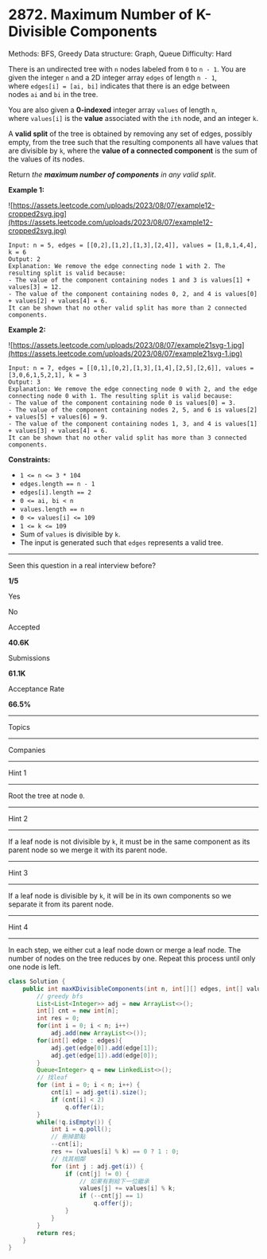 # 2872. Maximum Number of K-Divisible Components

Methods: BFS, Greedy
Data structure: Graph, Queue
Difficulty: Hard

There is an undirected tree with `n` nodes labeled from `0` to `n - 1`. You are given the integer `n` and a 2D integer array `edges` of length `n - 1`, where `edges[i] = [ai, bi]` indicates that there is an edge between nodes `ai` and `bi` in the tree.

You are also given a **0-indexed** integer array `values` of length `n`, where `values[i]` is the **value** associated with the `ith` node, and an integer `k`.

A **valid split** of the tree is obtained by removing any set of edges, possibly empty, from the tree such that the resulting components all have values that are divisible by `k`, where the **value of a connected component** is the sum of the values of its nodes.

Return *the **maximum number of components** in any valid split*.

**Example 1:**

![https://assets.leetcode.com/uploads/2023/08/07/example12-cropped2svg.jpg](https://assets.leetcode.com/uploads/2023/08/07/example12-cropped2svg.jpg)

```
Input: n = 5, edges = [[0,2],[1,2],[1,3],[2,4]], values = [1,8,1,4,4], k = 6
Output: 2
Explanation: We remove the edge connecting node 1 with 2. The resulting split is valid because:
- The value of the component containing nodes 1 and 3 is values[1] + values[3] = 12.
- The value of the component containing nodes 0, 2, and 4 is values[0] + values[2] + values[4] = 6.
It can be shown that no other valid split has more than 2 connected components.
```

**Example 2:**

![https://assets.leetcode.com/uploads/2023/08/07/example21svg-1.jpg](https://assets.leetcode.com/uploads/2023/08/07/example21svg-1.jpg)

```
Input: n = 7, edges = [[0,1],[0,2],[1,3],[1,4],[2,5],[2,6]], values = [3,0,6,1,5,2,1], k = 3
Output: 3
Explanation: We remove the edge connecting node 0 with 2, and the edge connecting node 0 with 1. The resulting split is valid because:
- The value of the component containing node 0 is values[0] = 3.
- The value of the component containing nodes 2, 5, and 6 is values[2] + values[5] + values[6] = 9.
- The value of the component containing nodes 1, 3, and 4 is values[1] + values[3] + values[4] = 6.
It can be shown that no other valid split has more than 3 connected components.

```

**Constraints:**

- `1 <= n <= 3 * 104`
- `edges.length == n - 1`
- `edges[i].length == 2`
- `0 <= ai, bi < n`
- `values.length == n`
- `0 <= values[i] <= 109`
- `1 <= k <= 109`
- Sum of `values` is divisible by `k`.
- The input is generated such that `edges` represents a valid tree.

---

Seen this question in a real interview before?

**1/5**

Yes

No

Accepted

**40.6K**

Submissions

**61.1K**

Acceptance Rate

**66.5%**

---

Topics

---

Companies

---

Hint 1

---

Root the tree at node `0`.

---

Hint 2

---

If a leaf node is not divisible by `k`, it must be in the same component as its parent node so we merge it with its parent node.

---

Hint 3

---

If a leaf node is divisible by `k`, it will be in its own components so we separate it from its parent node.

---

Hint 4

---

In each step, we either cut a leaf node down or merge a leaf node. The number of nodes on the tree reduces by one. Repeat this process until only one node is left.

```java
class Solution {
    public int maxKDivisibleComponents(int n, int[][] edges, int[] values, int k) {
        // greedy bfs
        List<List<Integer>> adj = new ArrayList<>();
        int[] cnt = new int[n];
        int res = 0;
        for(int i = 0; i < n; i++)
            adj.add(new ArrayList<>());
        for(int[] edge : edges){
            adj.get(edge[0]).add(edge[1]);
            adj.get(edge[1]).add(edge[0]);
        }
        Queue<Integer> q = new LinkedList<>();
        // 找leaf
        for (int i = 0; i < n; i++) {
            cnt[i] = adj.get(i).size();
            if (cnt[i] < 2)
                q.offer(i);
        }
        while(!q.isEmpty()) {
            int i = q.poll();
            // 刪掉節點 
            --cnt[i];
            res += (values[i] % k) == 0 ? 1 : 0;
            // 找其相鄰
            for (int j : adj.get(i)) {
                if (cnt[j] != 0) {
                    // 如果有剩給下一位繼承
                    values[j] += values[i] % k;
                    if (--cnt[j] == 1)
                        q.offer(j);
                }
            }
        }
        return res;
    }
}
```